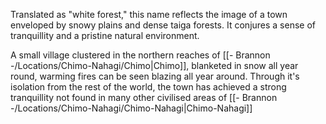 Translated as "white forest," this name reflects the image of a town enveloped by snowy plains and dense taiga forests. It conjures a sense of tranquillity and a pristine natural environment.

A small village clustered in the northern reaches of [[- Brannon -/Locations/Chimo-Nahagi/Chimo|Chimo]], blanketed in snow all year round, warming fires can be seen blazing all year around. Through it's isolation from the rest of the world, the town has achieved a strong tranquillity not found in many other civilised areas of [[- Brannon -/Locations/Chimo-Nahagi/Chimo-Nahagi|Chimo-Nahagi]]


